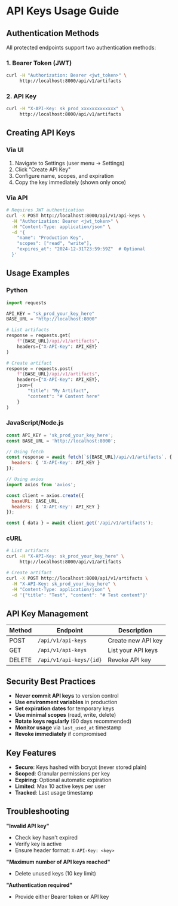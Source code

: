 # API Keys Usage Guide

## Authentication Methods

All protected endpoints support two authentication methods:

### 1. Bearer Token (JWT)
```bash
curl -H "Authorization: Bearer <jwt_token>" \
     http://localhost:8000/api/v1/artifacts
```

### 2. API Key
```bash
curl -H "X-API-Key: sk_prod_xxxxxxxxxxxxx" \
     http://localhost:8000/api/v1/artifacts
```

## Creating API Keys

### Via UI
1. Navigate to Settings (user menu → Settings)
2. Click "Create API Key"
3. Configure name, scopes, and expiration
4. Copy the key immediately (shown only once)

### Via API
```bash
# Requires JWT authentication
curl -X POST http://localhost:8000/api/v1/api-keys \
  -H "Authorization: Bearer <jwt_token>" \
  -H "Content-Type: application/json" \
  -d '{
    "name": "Production Key",
    "scopes": ["read", "write"],
    "expires_at": "2024-12-31T23:59:59Z"  # Optional
  }'
```

## Usage Examples

### Python
```python
import requests

API_KEY = "sk_prod_your_key_here"
BASE_URL = "http://localhost:8000"

# List artifacts
response = requests.get(
    f"{BASE_URL}/api/v1/artifacts",
    headers={"X-API-Key": API_KEY}
)

# Create artifact
response = requests.post(
    f"{BASE_URL}/api/v1/artifacts",
    headers={"X-API-Key": API_KEY},
    json={
        "title": "My Artifact",
        "content": "# Content here"
    }
)
```

### JavaScript/Node.js
```javascript
const API_KEY = 'sk_prod_your_key_here';
const BASE_URL = 'http://localhost:8000';

// Using fetch
const response = await fetch(`${BASE_URL}/api/v1/artifacts`, {
  headers: { 'X-API-Key': API_KEY }
});

// Using axios
import axios from 'axios';

const client = axios.create({
  baseURL: BASE_URL,
  headers: { 'X-API-Key': API_KEY }
});

const { data } = await client.get('/api/v1/artifacts');
```

### cURL
```bash
# List artifacts
curl -H "X-API-Key: sk_prod_your_key_here" \
     http://localhost:8000/api/v1/artifacts

# Create artifact
curl -X POST http://localhost:8000/api/v1/artifacts \
  -H "X-API-Key: sk_prod_your_key_here" \
  -H "Content-Type: application/json" \
  -d '{"title": "Test", "content": "# Test content"}'
```

## API Key Management

| Method | Endpoint | Description |
|--------|----------|-------------|
| POST | `/api/v1/api-keys` | Create new API key |
| GET | `/api/v1/api-keys` | List your API keys |
| DELETE | `/api/v1/api-keys/{id}` | Revoke API key |

## Security Best Practices

- **Never commit API keys** to version control
- **Use environment variables** in production
- **Set expiration dates** for temporary keys
- **Use minimal scopes** (read, write, delete)
- **Rotate keys regularly** (90 days recommended)
- **Monitor usage** via `last_used_at` timestamp
- **Revoke immediately** if compromised

## Key Features

- **Secure**: Keys hashed with bcrypt (never stored plain)
- **Scoped**: Granular permissions per key
- **Expiring**: Optional automatic expiration
- **Limited**: Max 10 active keys per user
- **Tracked**: Last usage timestamp

## Troubleshooting

**"Invalid API key"**
- Check key hasn't expired
- Verify key is active
- Ensure header format: `X-API-Key: <key>`

**"Maximum number of API keys reached"**
- Delete unused keys (10 key limit)

**"Authentication required"**
- Provide either Bearer token or API key